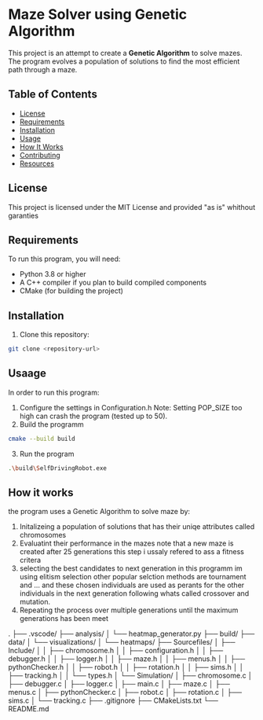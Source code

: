 # Maze Solver using Genetic Algorithm

This project is an attempt to create a **Genetic Algorithm** to solve mazes. The program evolves a population of solutions to find the most efficient path through a maze.

## Table of Contents
- [License](#license)
- [Requirements](#requirements)
- [Installation](#installation)
- [Usage](#usage)
- [How It Works](#how-it-works)
- [Contributing](#contributing)
- [Resources](#resources)

## License
This project is licensed under the MIT License and provided "as is" whithout garanties

## Requirements
To run this program, you will need:

- Python 3.8 or higher
- A C++ compiler if you plan to build compiled components
- CMake (for building the project)

## Installation
1. Clone this repository:
```bash
git clone <repository-url>
```

## Usaage
In order to run this program:
1. Configure the settings in Configuration.h
Note: Setting POP_SIZE too high can crash the program (tested up to 50).
2. Build the programm
``` bash
cmake --build build
```
3. Run the program
``` bash
.\build\SelfDrivingRobot.exe
```

## How it works 
the program uses a Genetic Algorithm to solve maze by:
1. Initalizeing a population of solutions that has their uniqe attributes called chromosomes
2. Evaluatint their performance in the mazes note that a new maze is created after 25 generations this step i ussaly refered to ass a fitness critera
3. selecting the best candidates to next generation in this programm im using elitism selection other popular selction methods are tournament and ... and
   these chosen individuals are used as perants for the other individuals in the next generation following whats called crossover and mutation.
4. Repeating the process over multiple generations until the maximum generations has been meet


.
├── .vscode/
├── analysis/
│   └── heatmap_generator.py
├── build/
├── data/
│   └── visualizations/
│       └── heatmaps/
├── Sourcefiles/
│   ├── Include/
│   │   ├── chromosome.h
│   │   ├── configuration.h
│   │   ├── debugger.h
│   │   ├── logger.h
│   │   ├── maze.h
│   │   ├── menus.h
│   │   ├── pythonChecker.h
│   │   ├── robot.h
│   │   ├── rotation.h
│   │   ├── sims.h
│   │   ├── tracking.h
│   │   └── types.h
│   └── Simulation/
│       ├── chromosome.c
│       ├── debugger.c
│       ├── logger.c
│       ├── main.c
│       ├── maze.c
│       ├── menus.c
│       ├── pythonChecker.c
│       ├── robot.c
│       ├── rotation.c
│       ├── sims.c
│       └── tracking.c
├── .gitignore
├── CMakeLists.txt
└── README.md
